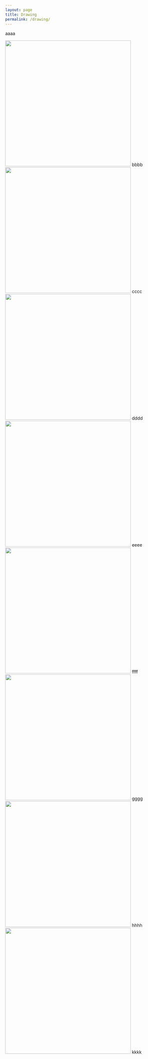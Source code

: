```yaml
---
layout: page
title: Drawing
permalink: /drawing/
---
```

aaaa

<img src="{{ site.baseurl }}\assets\images\drawing\drawing-1.jpg" width="400"/>
bbbb

<img src="{{ site.baseurl }}\assets\images\drawing\drawing-2.jpg" width="400"/>
cccc

<img src="{{ site.baseurl }}\assets\images\drawing\drawing-3.jpg" width="400"/>
dddd

<img src="{{ site.baseurl }}\assets\images\drawing\drawing-6.jpg" width="400"/>
eeee

<img src="{{ site.baseurl }}\assets\images\drawing\drawing-4.jpg" width="400"/>
ffff

<img src="{{ site.baseurl }}\assets\images\drawing\drawing-5.jpg" width="400"/>
gggg

<img src="{{ site.baseurl }}\assets\images\drawing\drawing-7.jpg" width="400"/>
hhhh

<img src="{{ site.baseurl }}\assets\images\drawing\drawing-8.jpg" width="400"/>
kkkk

